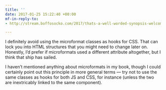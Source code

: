 ```yaml
---
title: ''
date: 2017-01-25 15:22:40 +00:00
mf-in-reply-to:
- http://stream.boffosocko.com/2017/thats-a-well-worded-synopsis-welcome-to-the-indieweb-keith

---
```

I definitely avoid using the microformat classes as hooks for CSS. That can lock you into HTML structures that you might need to change later on. Honestly, I’d prefer if microformats used a different attribute altogether, but I think that ship has sailed.

I haven’t mentioned anything about microformats in my book, though I could certainly point out this principle in more general terms &mdash; try not to use the same classes as hooks for both JS and CSS, for instance (unless the two are inextricably linked to the same component).

